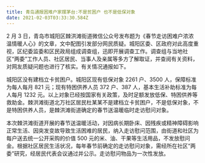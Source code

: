 ```yaml
---
title: 青岛通报困难户家摆茅台:不是贫困户 也不是低保对象
date: 2021-02-03T03:33:30.584Z
---
```


2 月 3 日，青岛市城阳区棘洪滩街道微信公众号发布题为《春节走访困难户浓浓温情暖人心》的文章，文中配图引发部分网民质疑。城阳区委、区政府对此高度重视，区纪委监委和区民政局组成调查组，迅即开展调查工作。调查组与当地社区“两委”工作人员、社区居民、当事人及亲属等多方了解取证，并查阅有关资料，对网友质疑问题也进行了核实。有关情况通报如下。

城阳区没有建档立卡贫困户。城阳区现有低保对象 2261 户、3500 人，保障标准为每人每月 821 元；现有特困供养人员 372 户、387 人，基本生活补助标准为每人每月 1232 元。以上对象已经按国家有关政策，及时足额发放低保、特困供养等救助金。棘洪滩街道北万社区居民杜某某不是建档立卡贫困户，不是低保对象，不是特困供养人员，是棘洪滩街道确定的春节送温暖临时走访慰问对象。

本次棘洪滩街道开展的春节送温暖活动，对因病长期卧床、因残疾或精神障碍影响正常生活、因突发变故导致生活困难的居民，纳入走访慰问范围，由街道和社区为每户送去统一公开采购的价值 500 元的米、油、干果等生活用品，不发放慰问金。根据社区居民生活状况，每年春节前确定的走访慰问对象，需经所在社区“两委”研究，经居民代表会议通过并公示。走访慰问物品为一次性发放。
